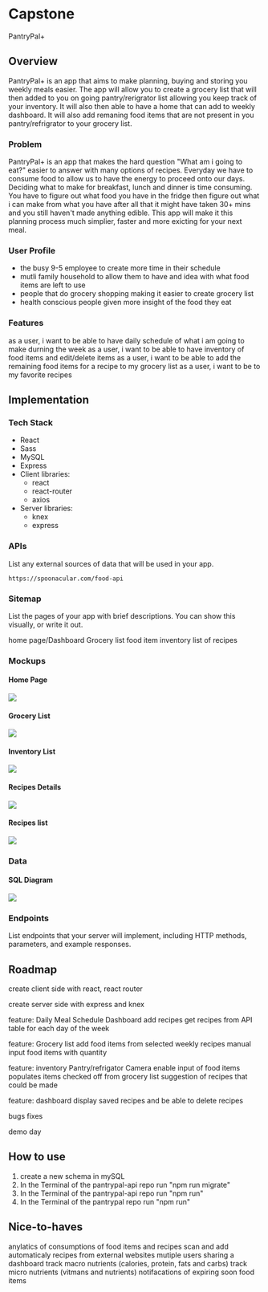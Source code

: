 # Capstone

PantryPal+

## Overview

PantryPal+ is an app that aims to make planning, buying and storing you weekly meals easier. The app will allow you to create a grocery list that will then added to you on going pantry/rerigrator list allowing you keep track of your inventory. It will also then able to have a home that can add to weekly dashboard. It will also add remaning food items that are not present in you pantry/refrigrator to your grocery list.

### Problem

PantryPal+ is an app that makes the hard question "What am i going to eat?" easier to answer with many options of recipes. Everyday we have to consume food to allow us to have the energy to proceed onto our days. Deciding what to make for breakfast, lunch and dinner is time consuming. You have to figure out what food you have in the fridge then figure out what i can make from what you have after all that it might have taken 30+ mins and you still haven't made anything edible. This app will make it this planning process much simplier, faster and more exicting for your next meal.

### User Profile

- the busy 9-5 employee to create more time in their schedule
- mutli family household to allow them to have and idea with what food items are left to use
- people that do grocery shopping making it easier to create grocery list
- health conscious people given more insight of the food they eat

### Features

as a user, i want to be able to have daily schedule of what i am going to make durning the week
as a user, i want to be able to have inventory of food items and edit/delete items
as a user, i want to be able to add the remaining food items for a recipe to my grocery list
as a user, i want to be to my favorite recipes

## Implementation

### Tech Stack

- React
- Sass
- MySQL
- Express
- Client libraries:
  - react
  - react-router
  - axios
- Server libraries:
  - knex
  - express

### APIs

List any external sources of data that will be used in your app.

`https://spoonacular.com/food-api `

### Sitemap

List the pages of your app with brief descriptions. You can show this visually, or write it out.

home page/Dashboard
Grocery list
food item inventory
list of recipes

### Mockups

#### Home Page

![](./src/assets/mockups/Home_page.jpeg)

#### Grocery List

![](./src/assets/mockups/Grocery_list.png)

#### Inventory List

![](./src/assets/mockups/Inventory_list.jpeg)

#### Recipes Details

![](./src/assets/mockups/Recipe_Details.png)

#### Recipes list

![](./src/assets/mockups/Recipe_list.jpeg)

### Data

#### SQL Diagram

![](./src/assets/PantryPlus_SQL_Schema.png)

### Endpoints

List endpoints that your server will implement, including HTTP methods, parameters, and example responses.

## Roadmap

create client side with react, react router

create server side with express and knex

feature: Daily Meal Schedule Dashboard
add recipes
get recipes from API
table for each day of the week

feature: Grocery list
add food items from selected weekly recipes
manual input food items with quantity

feature: inventory Pantry/refrigator
Camera enable input of food items
populates items checked off from grocery list
suggestion of recipes that could be made

feature: dashboard
display saved recipes and be able to delete recipes

bugs fixes

demo day

## How to use

1. create a new schema in mySQL
2. In the Terminal of the pantrypal-api repo run "npm run migrate"
3. In the Terminal of the pantrypal-api repo run "npm run"
4. In the Terminal of the pantrypal repo run "npm run"

## Nice-to-haves

anylatics of consumptions of food items and recipes
scan and add automaticaly recipes from external websites
mutiple users sharing a dashboard
track macro nutrients (calories, protein, fats and carbs)
track micro nutrients (vitmans and nutrients)
notifacations of expiring soon food items
